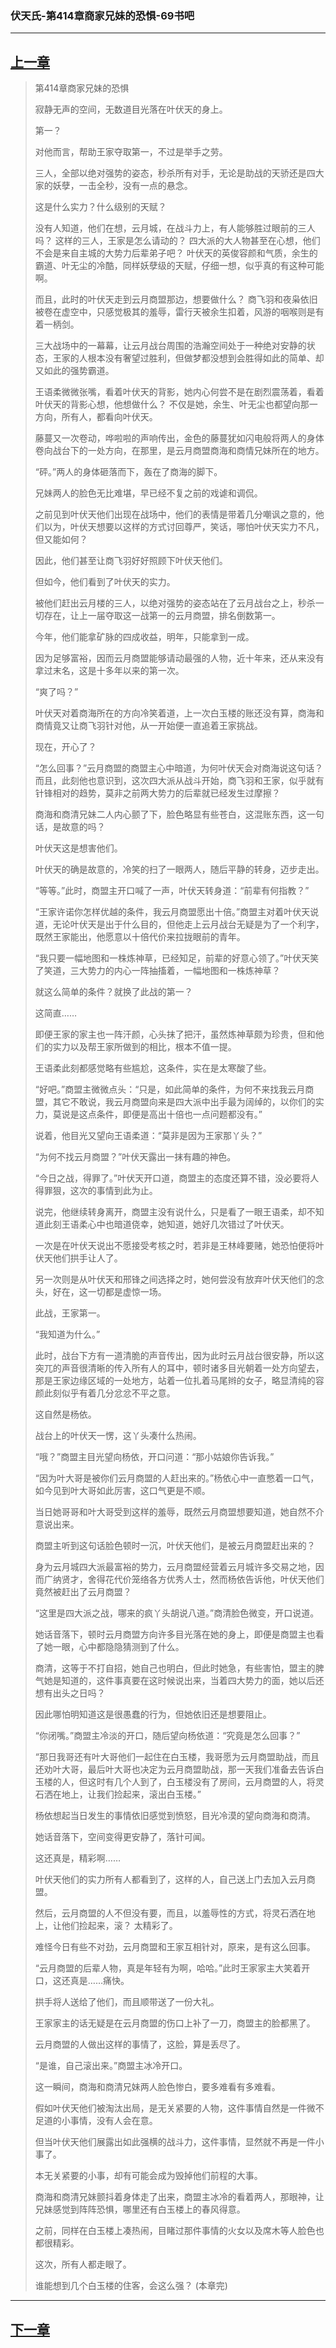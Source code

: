 ### 伏天氏-第414章商家兄妹的恐惧-69书吧

--------
[上一章](./c7d8b9872547f5a78489ae7bee5cbb6f.md)
--------


>
>
>
>第414章商家兄妹的恐惧
>
>寂静无声的空间，无数道目光落在叶伏天的身上。
>
>第一？
>
>对他而言，帮助王家夺取第一，不过是举手之劳。
>
>三人，全部以绝对强势的姿态，秒杀所有对手，无论是助战的天骄还是四大家的妖孽，一击全秒，没有一点的悬念。
>
>这是什么实力？什么级别的天赋？
>
>没有人知道，他们在想，云月城，在战斗力上，有人能够胜过眼前的三人吗？
>这样的三人，王家是怎么请动的？
>四大派的大人物甚至在心想，他们不会是来自主城的大势力后辈弟子吧？
>叶伏天的英俊容颜和气质，余生的霸道、叶无尘的冷酷，同样妖孽级的天赋，仔细一想，似乎真的有这种可能啊。
>
>而且，此时的叶伏天走到云月商盟那边，想要做什么？
>商飞羽和夜枭依旧被卷在虚空中，只感觉极其的羞辱，雷行天被余生扣着，风游的咽喉则是有着一柄剑。
>
>三大战场中的一幕幕，让云月战台周围的浩瀚空间处于一种绝对安静的状态，王家的人根本没有奢望过胜利，但做梦都没想到会胜得如此的简单、却又如此的强势霸道。
>
>王语柔微微张嘴，看着叶伏天的背影，她内心何尝不是在剧烈震荡着，看着叶伏天的背影心想，他想做什么？
>不仅是她，余生、叶无尘也都望向那一方向，所有人，都看向叶伏天。
>
>藤蔓又一次卷动，哗啦啦的声响传出，金色的藤蔓犹如闪电般将两人的身体卷向战台下的一处方向，在那里，是云月商盟商海和商情兄妹所在的地方。
>
>“砰。”两人的身体砸落而下，轰在了商海的脚下。
>
>兄妹两人的脸色无比难堪，早已经不复之前的戏谑和调侃。
>
>之前见到叶伏天他们出现在战场中，他们的表情是带着几分嘲讽之意的，他们以为，叶伏天想要以这样的方式讨回尊严，笑话，哪怕叶伏天实力不凡，但又能如何？
>
>因此，他们甚至让商飞羽好好照顾下叶伏天他们。
>
>但如今，他们看到了叶伏天的实力。
>
>被他们赶出云月楼的三人，以绝对强势的姿态站在了云月战台之上，秒杀一切存在，让上一届夺取这一战第一的云月商盟，排名倒数第一。
>
>今年，他们能拿矿脉的四成收益，明年，只能拿到一成。
>
>因为足够富裕，因而云月商盟能够请动最强的人物，近十年来，还从来没有拿过末名，这是十多年以来的第一次。
>
>“爽了吗？”
>
>叶伏天对着商海所在的方向冷笑着道，上一次白玉楼的账还没有算，商海和商情竟又让商飞羽针对他，从一开始便一直追着王家挑战。
>
>现在，开心了？
>
>“怎么回事？”云月商盟的商盟主心中暗道，为何叶伏天会对商海说这句话？
>而且，此刻他也意识到，这次四大派从战斗开始，商飞羽和王家，似乎就有针锋相对的趋势，莫非之前两大势力的后辈就已经发生过摩擦？
>
>商海和商清兄妹二人内心颤了下，脸色略显有些苍白，这混账东西，这一句话，是故意的吗？
>
>叶伏天这是想害他们。
>
>叶伏天的确是故意的，冷笑的扫了一眼两人，随后平静的转身，迈步走出。
>
>“等等。”此时，商盟主开口喊了一声，叶伏天转身道：“前辈有何指教？”
>
>“王家许诺你怎样优越的条件，我云月商盟愿出十倍。”商盟主对着叶伏天说道，无论叶伏天是出于什么目的，但他走上云月战台无疑是为了一个利字，既然王家能出，他愿意以十倍代价来拉拢眼前的青年。
>
>“我只要一幅地图和一株炼神草，已经知足，前辈的好意心领了。”叶伏天笑了笑道，三大势力的内心一阵抽搐着，一幅地图和一株炼神草？
>
>就这么简单的条件？就换了此战的第一？
>
>这简直……
>
>即便王家的家主也一阵汗颜，心头抹了把汗，虽然炼神草颇为珍贵，但和他们的实力以及帮王家所做到的相比，根本不值一提。
>
>王语柔此刻都感觉略有些尴尬，这条件，实在是太寒酸了些。
>
>“好吧。”商盟主微微点头：“只是，如此简单的条件，为何不来找我云月商盟，其它不敢说，我云月商盟向来是四大派中出手最为阔绰的，以你们的实力，莫说是这点条件，即便是高出十倍也一点问题都没有。”
>
>说着，他目光又望向王语柔道：“莫非是因为王家那丫头？”
>
>“为何不找云月商盟？”叶伏天露出一抹有趣的神色。
>
>“今日之战，得罪了。”叶伏天开口道，商盟主的态度还算不错，没必要将人得罪狠，这次的事情到此为止。
>
>说完，他继续转身离开，商盟主没有说什么，只是看了一眼王语柔，却不知道此刻王语柔心中也暗道侥幸，她知道，她好几次错过了叶伏天。
>
>一次是在叶伏天说出不愿接受考核之时，若非是王林峰要赌，她恐怕便将叶伏天他们拱手让人了。
>
>另一次则是从叶伏天和邢锋之间选择之时，她何尝没有放弃叶伏天他们的念头，好在，这一切都是虚惊一场。
>
>此战，王家第一。
>
>“我知道为什么。”
>
>此时，战台下方有一道清脆的声音传出，因为此时云月战台很安静，所以这突兀的声音很清晰的传入所有人的耳中，顿时诸多目光朝着一处方向望去，那是王家边缘区域的一处地方，站着一位扎着马尾辫的女子，略显清纯的容颜此刻似乎有着几分忿忿不平之意。
>
>这自然是杨依。
>
>战台上的叶伏天一愣，这丫头凑什么热闹。
>
>“哦？”商盟主目光望向杨依，开口问道：“那小姑娘你告诉我。”
>
>“因为叶大哥是被你们云月商盟的人赶出来的。”杨依心中一直憋着一口气，如今见到叶大哥如此厉害，这口气更是不顺。
>
>当日她哥哥和叶大哥受到这样的羞辱，既然云月商盟想要知道，她自然不介意说出来。
>
>商盟主听到这句话脸色顿时一沉，叶伏天他们，是被云月商盟赶出来的？
>
>身为云月城四大派最富裕的势力，云月商盟经营着云月城许多交易之地，因而广纳贤才，舍得花代价笼络各方优秀人士，然而杨依告诉他，叶伏天他们竟然被赶出了云月商盟？
>
>“这里是四大派之战，哪来的疯丫头胡说八道。”商清脸色微变，开口说道。
>
>她话音落下，顿时云月商盟方向许多目光落在她的身上，即便是商盟主也看了她一眼，心中都隐隐猜测到了什么。
>
>商清，这等于不打自招，她自己也明白，但此时她急，有些害怕，盟主的脾气她是知道的，这件事真要在这时候说出来，当着四大势力的面，她以后还想有出头之日吗？
>
>因此哪怕明知道这是很愚蠢的行为，但她依旧还是想要阻止。
>
>“你闭嘴。”商盟主冷淡的开口，随后望向杨依道：“究竟是怎么回事？”
>
>“那日我哥还有叶大哥他们一起住在白玉楼，我哥愿为云月商盟助战，而且还劝叶大哥，最后叶大哥也决定为云月商盟助战，那一天我们准备去告诉白玉楼的人，但这时有几个人到了，白玉楼没有了房间，云月商盟的人，将灵石洒在地上，让我们捡起来，滚出白玉楼。”
>
>杨依想起当日发生的事情依旧感觉到愤怒，目光冷漠的望向商海和商清。
>
>她话音落下，空间变得更安静了，落针可闻。
>
>这还真是，精彩啊……
>
>叶伏天他们的实力所有人都看到了，这样的人，自己送上门去加入云月商盟。
>
>然后，云月商盟的人不但没有要，而且，以羞辱性的方式，将灵石洒在地上，让他们捡起来，滚？
>太精彩了。
>
>难怪今日有些不对劲，云月商盟和王家互相针对，原来，是有这么回事。
>
>“云月商盟的后辈人物，真是年轻有为啊，哈哈。”此时王家家主大笑着开口，这还真是……痛快。
>
>拱手将人送给了他们，而且顺带送了一份大礼。
>
>王家家主的话无疑是在云月商盟的伤口上补了一刀，商盟主的脸都黑了。
>
>云月商盟的人做出这样的事情了，这脸，算是丢尽了。
>
>“是谁，自己滚出来。”商盟主冰冷开口。
>
>这一瞬间，商海和商清兄妹两人脸色惨白，要多难看有多难看。
>
>假如叶伏天他们被淘汰出局，是无关紧要的人物，这件事情自然是一件微不足道的小事情，没有人会在意。
>
>但当叶伏天他们展露出如此强横的战斗力，这件事情，显然就不再是一件小事了。
>
>本无关紧要的小事，却有可能会成为毁掉他们前程的大事。
>
>商海和商清兄妹颤抖着身体走了出来，商盟主冰冷的看着两人，那眼神，让兄妹感觉到阵阵恐惧，哪里还有白玉楼上的春风得意。
>
>之前，同样在白玉楼上凑热闹，目睹过那件事情的火女以及席木等人脸色也都很精彩。
>
>这次，所有人都走眼了。
>
>谁能想到几个白玉楼的住客，会这么强？
>(本章完)
>
>

--------
[下一章](./18b760829addeae375ac3447bad288c3.md)
--------
